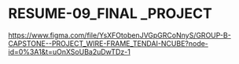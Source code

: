 # RESUME-09_FINAL _PROJECT
https://www.figma.com/file/YsXFOtobenJVGpGRCoNnyS/GROUP-B-CAPSTONE--PROJECT_WIRE-FRAME_TENDAI-NCUBE?node-id=0%3A1&t=uOnXSoUBa2uDwTDz-1